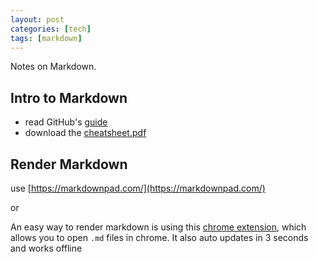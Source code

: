 ```yaml
---
layout: post
categories: [tech]
tags: [markdown]
---
```


Notes on Markdown.  

<!-- excerpt separator -->

## Intro to Markdown  

- read GitHub's [guide](https://guides.github.com/features/mastering-markdown/)  
- download the [cheatsheet.pdf](https://guides.github.com/pdfs/markdown-cheatsheet-online.pdf)  

## Render Markdown  

use [https://markdownpad.com/](https://markdownpad.com/)  

or  

An easy way to render markdown is using this [chrome extension](https://chrome.google.com/webstore/detail/markdown-preview-plus/febilkbfcbhebfnokafefeacimjdckgl), which allows you to open `.md` files in chrome. It also auto updates in 3 seconds and works offline  
